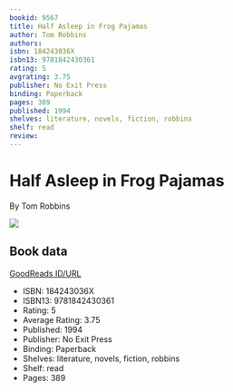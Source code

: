 ```yaml
---
bookid: 9567
title: Half Asleep in Frog Pajamas
author: Tom Robbins
authors: 
isbn: 184243036X
isbn13: 9781842430361
rating: 5
avgrating: 3.75
publisher: No Exit Press
binding: Paperback
pages: 389
published: 1994
shelves: literature, novels, fiction, robbins
shelf: read
review: 
---
```


# Half Asleep in Frog Pajamas

By Tom Robbins

![](https://i.gr-assets.com/images/S/compressed.photo.goodreads.com/books/1347326626l/9567.jpg)

## Book data

[GoodReads ID/URL](https://www.goodreads.com/book/show/9567)

- ISBN: 184243036X
- ISBN13: 9781842430361
- Rating: 5
- Average Rating: 3.75
- Published: 1994
- Publisher: No Exit Press
- Binding: Paperback
- Shelves: literature, novels, fiction, robbins
- Shelf: read
- Pages: 389

